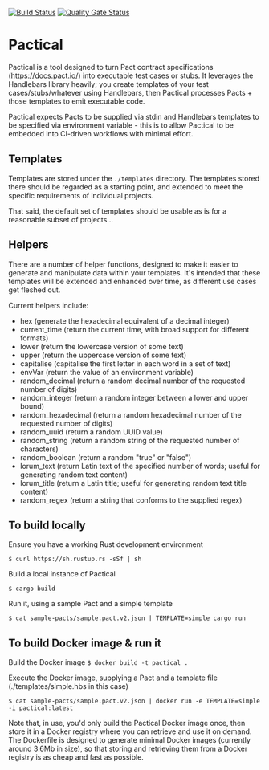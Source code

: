 [![Build Status](https://dev.azure.com/monch1962/monch1962/_apis/build/status/monch1962.pactical?branchName=master)](https://dev.azure.com/monch1962/monch1962/_build/latest?definitionId=8&branchName=master)
[![Quality Gate Status](https://sonarcloud.io/api/project_badges/measure?project=monch1962_pactical&metric=alert_status)](https://sonarcloud.io/dashboard?id=monch1962_pactical)

# Pactical

Pactical is a tool designed to turn Pact contract specifications (https://docs.pact.io/) into executable test cases or stubs. It leverages the Handlebars library heavily; you create templates of your test cases/stubs/whatever using Handlebars, then Pactical processes Pacts + those templates to emit executable code.

Pactical expects Pacts to be supplied via stdin and Handlebars templates to be specified via environment variable - this is to allow Pactical to be embedded into CI-driven workflows with minimal effort.

## Templates

Templates are stored under the `./templates` directory. The templates stored there should be regarded as a starting point, and extended to meet the specific requirements of individual projects.

That said, the default set of templates should be usable as is for a reasonable subset of projects...

## Helpers

There are a number of helper functions, designed to make it easier to generate and manipulate data within your templates. It's intended that these templates will be extended and enhanced over time, as different use cases get fleshed out.

Current helpers include:
- hex (generate the hexadecimal equivalent of a decimal integer)
- current_time (return the current time, with broad support for different formats)
- lower (return the lowercase version of some text)
- upper (return the uppercase version of some text)
- capitalise (capitalise the first letter in each word in a set of text)
- envVar (return the value of an environment variable)
- random_decimal (return a random decimal number of the requested number of digits)
- random_integer (return a random integer between a lower and upper bound)
- random_hexadecimal (return a random hexadecimal number of the requested number of digits)
- random_uuid (return a random UUID value)
- random_string (return a random string of the requested number of characters)
- random_boolean (return a random "true" or "false")
- lorum_text (return Latin text of the specified number of words; useful for generating random text content)
- lorum_title (return a Latin title; useful for generating random text title content)
- random_regex (return a string that conforms to the supplied regex)

## To build locally

Ensure you have a working Rust development environment

`$ curl https://sh.rustup.rs -sSf | sh`

Build a local instance of Pactical

`$ cargo build`

Run it, using a sample Pact and a simple template

`$ cat sample-pacts/sample.pact.v2.json | TEMPLATE=simple cargo run`

## To build Docker image & run it

Build the Docker image
`$ docker build -t pactical .`

Execute the Docker image, supplying a Pact and a template file (./templates/simple.hbs in this case)

`$ cat sample-pacts/sample.pact.v2.json | docker run -e TEMPLATE=simple -i pactical:latest`

Note that, in use, you'd only build the Pactical Docker image once, then store it in a Docker registry where you can retrieve and use it on demand. The Dockerfile is designed to generate minimal Docker images (currently around 3.6Mb in size), so that storing and retrieving them from a Docker registry is as cheap and fast as possible.
